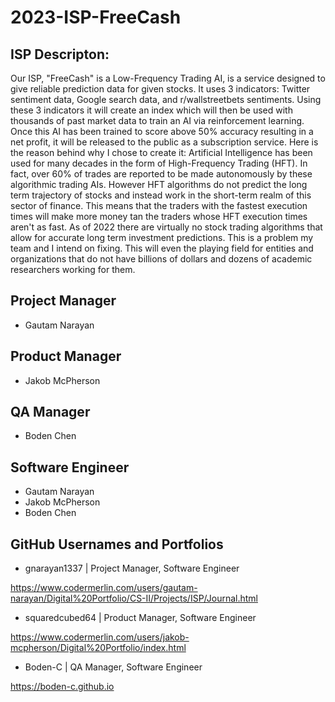 # 2023-ISP-FreeCash

## ISP Descripton:

Our ISP, "FreeCash" is a Low-Frequency Trading AI, is a service designed to give reliable prediction data for given stocks. It uses 3 indicators: Twitter sentiment data, Google search data, and r/wallstreetbets sentiments. Using these 3 indicators it will create an index which will then be used with thousands of past market data to train an AI via reinforcement learning. Once this AI has been trained to score above 50% accuracy resulting in a net profit, it will be released to the public as a subscription service. Here is the reason behind why I chose to create it: Artificial Intelligence has been used for many decades in the form of High-Frequency Trading (HFT). In fact, over 60% of trades are reported to be made autonomously by these algorithmic trading AIs. However HFT algorithms do not predict the long term trajectory of stocks and instead work in the short-term realm of this sector of finance. This means that the traders with the fastest execution times will make more money tan the traders whose HFT execution times aren't as fast. As of 2022 there are virtually no stock trading algorithms that allow for accurate long term investment predictions. This is a problem my team and I intend on fixing. This will even the playing field for entities and organizations that do not have billions of dollars and dozens of academic researchers working for them.

## Project Manager 
  - Gautam Narayan

## Product Manager
  - Jakob McPherson

## QA Manager
  - Boden Chen

## Software Engineer 
  - Gautam Narayan
  - Jakob McPherson
  - Boden Chen

## GitHub Usernames and Portfolios

  - gnarayan1337 | Project Manager, Software Engineer

  https://www.codermerlin.com/users/gautam-narayan/Digital%20Portfolio/CS-II/Projects/ISP/Journal.html
  
  - squaredcubed64 | Product Manager, Software Engineer

  https://www.codermerlin.com/users/jakob-mcpherson/Digital%20Portfolio/index.html
  
   - Boden-C | QA Manager, Software Engineer

  https://boden-c.github.io




